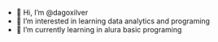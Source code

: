 - 👋 Hi, I’m @dagoxilver
- 👀 I’m interested in learning data analytics and programing
- 🌱 I’m currently learning in alura basic programing


<!---
dagoxilver/dagoxilver is a ✨ special ✨ repository because its `README.md` (this file) appears on your GitHub profile.
You can click the Preview link to take a look at your changes.
--->
